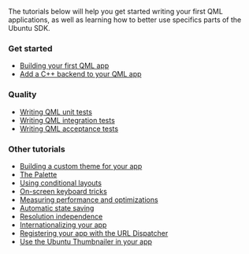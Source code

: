 





The tutorials below will help you get started writing your first QML
applications, as well as learning how to better use specifics parts of the
Ubuntu SDK.

### Get started

  * [Building your first QML app](building-your-first-qml-app.md)
  * [Add a C++ backend to your QML app](https://developer.ubuntu.com/en/apps/qml/tutorials/add-cpp-backend-your-qml-app/)

### Quality

  * [Writing QML unit tests](qml-unit-testing.md)
  * [Writing QML integration tests](qml-integration-testing.md)
  * [Writing QML acceptance tests](writing-qml-acceptance-tests)

### Other tutorials

  * [Building a custom theme for your app](/api/apps/qml/current/UbuntuUserInterfaceToolkit.ubuntu-theming/)
  * [The Palette](ubuntu-ui-toolkit-palette.md)
  * [Using conditional layouts](/api/apps/qml/current/UbuntuUserInterfaceToolkit.ubuntu-layouts/)
  * [On-screen keyboard tricks](ubuntu-screen-keyboard-tricks.md)
  * [Measuring performance and optimizations](/apps/qml/tutorials/performance-and-qml-applications-on-ubuntu/)
  * [Automatic state saving](/api/apps/qml/current/UbuntuUserInterfaceToolkit.statesaving/)
  * [Resolution independence](/api/apps/qml/current/UbuntuUserInterfaceToolkit.resolution-independence/)
  * [Internationalizing your app](internationalizing-your-app.md)
  * [Registering your app with the URL Dispatcher](register-your-app-url-dispatcher)
  * [Use the Ubuntu Thumbnailer in your app](use-ubuntu-thumbnailer)





